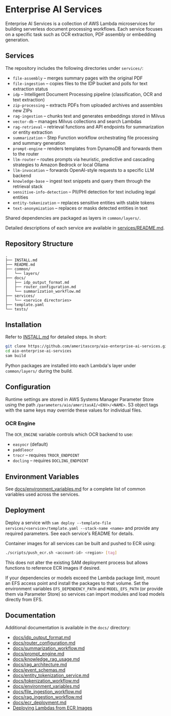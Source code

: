 # Enterprise AI Services

Enterprise AI Services is a collection of AWS Lambda microservices for building serverless document processing workflows. Each service focuses on a specific task such as OCR extraction, PDF assembly or embedding generation.

## Services

The repository includes the following directories under `services/`:

- `file-assembly` – merges summary pages with the original PDF
- `file-ingestion` – copies files to the IDP bucket and polls for text
  extraction status
- `idp` – Intelligent Document Processing pipeline (classification, OCR and text extraction)
- `zip-processing` – extracts PDFs from uploaded archives and assembles new ZIPs
- `rag-ingestion` – chunks text and generates embeddings stored in Milvus
- `vector-db` – manages Milvus collections and search Lambdas
- `rag-retrieval` – retrieval functions and API endpoints for summarization or entity extraction
- `summarization` – Step Function workflow orchestrating file processing and summary generation
- `prompt-engine` – renders templates from DynamoDB and forwards them to the router
- `llm-router` – routes prompts via heuristic, predictive and cascading strategies to Amazon Bedrock or local Ollama
- `llm-invocation` – forwards OpenAI-style requests to a specific LLM backend
- `knowledge-base` – ingest text snippets and query them through the retrieval stack
- `sensitive-info-detection` – PII/PHI detection for text including legal entities
- `entity-tokenization` – replaces sensitive entities with stable tokens
- `text-anonymization` – replaces or masks detected entities in text

Shared dependencies are packaged as layers in `common/layers/`.

Detailed descriptions of each service are available in
[services/README.md](services/README.md).


## Repository Structure

```text
.
├── INSTALL.md
├── README.md
├── common/
│   └── layers/
├── docs/
│   ├── idp_output_format.md
│   ├── router_configuration.md
│   └── summarization_workflow.md
├── services/
│   └── <service directories>
├── template.yaml
└── tests/
```

## Installation

Refer to [INSTALL.md](INSTALL.md) for detailed steps. In short:

```bash
git clone https://github.com/ameritascorp/aio-enterprise-ai-services.git
cd aio-enterprise-ai-services
sam build
```

Python packages are installed into each Lambda's layer under `common/layers/` during the build.

## Configuration

Runtime settings are stored in AWS Systems Manager Parameter Store using the path `/parameters/aio/ameritasAI/<ENV>/<NAME>`. S3 object tags with the same keys may override these values for individual files.

### OCR Engine

The `OCR_ENGINE` variable controls which OCR backend to use:

- `easyocr` (default)
- `paddleocr`
- `trocr` – requires `TROCR_ENDPOINT`
- `docling` – requires `DOCLING_ENDPOINT`

## Environment Variables

See [docs/environment_variables.md](docs/environment_variables.md) for a
complete list of common variables used across the services.


## Deployment

Deploy a service with `sam deploy --template-file services/<service>/template.yaml --stack-name <name>` and provide any required parameters. See each service's README for details.

Container images for all services can be built and pushed to ECR using:

```bash
./scripts/push_ecr.sh <account-id> <region> [tag]
```

This does not alter the existing SAM deployment process but allows functions to reference ECR images if desired.

If your dependencies or models exceed the Lambda package limit, mount an EFS access
point and install the packages to that volume. Set the environment variables
`EFS_DEPENDENCY_PATH` and `MODEL_EFS_PATH` (or provide them via Parameter Store)
so services can import modules and load models directly from EFS.

## Documentation

Additional documentation is available in the `docs/` directory:

- [docs/idp_output_format.md](docs/idp_output_format.md)
- [docs/router_configuration.md](docs/router_configuration.md)
- [docs/summarization_workflow.md](docs/summarization_workflow.md)
- [docs/prompt_engine.md](docs/prompt_engine.md)
- [docs/knowledge_rag_usage.md](docs/knowledge_rag_usage.md)
- [docs/rag_architecture.md](docs/rag_architecture.md)
- [docs/event_schemas.md](docs/event_schemas.md)
- [docs/entity_tokenization_service.md](docs/entity_tokenization_service.md)
- [docs/tokenization_workflow.md](docs/tokenization_workflow.md)
- [docs/environment_variables.md](docs/environment_variables.md)
- [docs/file_ingestion_workflow.md](docs/file_ingestion_workflow.md)
- [docs/rag_ingestion_workflow.md](docs/rag_ingestion_workflow.md)
- [docs/ecr_deployment.md](docs/ecr_deployment.md)
- [Deploying Lambdas from ECR Images](docs/ecr_deployment.md#deploying-lambdas-from-ecr-images)
